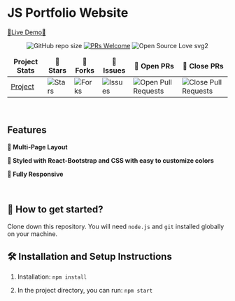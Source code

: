 # JS Portfolio Website

[🔗Live Demo🔗](http://my-new-portfolio-bucket.s3-website.eu-north-1.amazonaws.com)
<div align="center">

![GitHub repo size](https://img.shields.io/github/repo-size/V-Agalya/portfolio-app?color=yellow)  [![PRs Welcome](https://img.shields.io/badge/PRs-welcome-brightgreen.svg?style=flat-square)](http://makeapullrequest.com) ![Open Source Love svg2](https://badges.frapsoft.com/os/v2/open-source.svg?v=103)
</div>

<table align="center">
    <thead align="center">
        <tr border: 1px;>
            <td><b>Project Stats</td>
            <td><b>🌟 Stars</b></td>
            <td><b>🍴 Forks</b></td>
            <td><b>🐛 Issues</b></td>
            <td><b>🔔 Open PRs</b></td>
            <td><b>🔕 Close PRs</b></td>
        </tr>
     </thead>
    <tbody>
         <tr>
            <td><a href="https://github.com/19sajib/portfolio"</a>Project</td>
            <td><img alt="Stars" src="https://img.shields.io/github/stars/V-Agalya/portfolio-app?style=flat&logo=github"/></td>
             <td><img alt="Forks" src="https://img.shields.io/github/forks/V-Agalya/portfolio-app?style=flat&logo=github"/></td>
            <td><img alt="Issues" src="https://img.shields.io/github/issues/V-Agalya/portfolio-app?style=flat&logo=github"/></td>
            <td><img alt="Open Pull Requests" src="https://img.shields.io/github/issues-pr/V-Agalya/portfolio-app?style=flat&logo=github"/></td>
           <td><img alt="Close Pull Requests" src="https://img.shields.io/github/issues-pr-closed/V-Agalya/portfolio-app?style=flat&color=critical&logo=github"/></td>
        </tr>
    </tbody>
</table>

<br/>

## Features

**📖 Multi-Page Layout**

**🎨 Styled with React-Bootstrap and CSS with easy to customize colors**

**📱 Fully Responsive**

<br />

## 🚀 How to get started?

Clone down this repository. You will need `node.js` and `git` installed globally on your machine.

## 🛠 Installation and Setup Instructions

1. Installation: `npm install`

2. In the project directory, you can run: `npm start`


